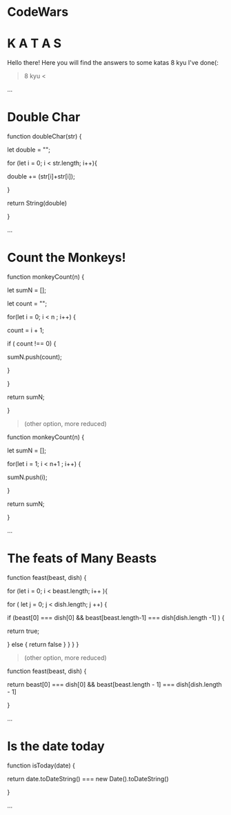 # CodeWars 
# K A T A S 
Hello there! Here you will find the answers to some katas 8 kyu I've done(:  

> 8 kyu <

...

# Double Char 

function doubleChar(str) {

  let double = "";
  
  for (let i = 0; i < str.length; i++){
  
  double += (str[i]+str[i]);
  
  }
  
  return String(double)

}

...

# Count the Monkeys!

function monkeyCount(n) {

  let sumN = [];
  
  let count = "";

  for(let i = 0; i < n ; i++) {
  
  count = i + 1;
  
  if ( count !== 0) {
  
  sumN.push(count);
      
  }
  
  }
  
  return sumN;
    
  }

> (other option, more reduced)

function monkeyCount(n) {

  let sumN = [];
  
  for(let i = 1; i < n+1 ; i++) {
  
   sumN.push(i);
      
}
  
  return sumN;
  
}

...

# The feats of Many Beasts 

function feast(beast, dish) {
  
  for (let i = 0; i < beast.length; i++ ){
  
   for ( let j = 0; j < dish.length; j ++) {
      
   if (beast[0] === dish[0] && beast[beast.length-1] === dish[dish.length -1] ) {
   
   return true;
   
   } else {
    return false
     }
    }
   }
  }
    
> (other option, more reduced)
 
 function feast(beast, dish) {

  return beast[0] === dish[0] && beast[beast.length - 1] === dish[dish.length - 1]
   
}

...

# Is the date today

function isToday(date) {

 return date.toDateString() === new Date().toDateString()
 
}

...





